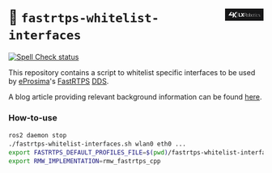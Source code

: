 <a href="https://lxrobotics.com/"><img align="right" src="https://raw.githubusercontent.com/lxrobotics/.github/main/logo/lxrobotics.png" width="15%"></a>
:floppy_disk: `fastrtps-whitelist-interfaces`
=============================================
[![Spell Check status](https://github.com/lxrobotics/fastrtps-whitelist-interfaces/actions/workflows/spell-check.yml/badge.svg)](https://github.com/lxrobotics/fastrtps-whitelist-interfacesactions/workflows/spell-check.yml)

This repository contains a script to whitelist specific interfaces to be used by [eProsima](https://www.eprosima.com/)'s [FastRTPS](https://fast-dds.docs.eprosima.com/en/v1.7.0/) [DDS](https://en.wikipedia.org/wiki/Data_Distribution_Service).

A blog article providing relevant background information can be found [here](https://www.lxrobotics.com/restrict-ros2-dds-communication-to-specific-interfaces/).

### How-to-use
```bash
ros2 daemon stop
./fastrtps-whitelist-interfaces.sh wlan0 eth0 ...
export FASTRTPS_DEFAULT_PROFILES_FILE=$(pwd)/fastrtps-whitelist-interfaces.xml
export RMW_IMPLEMENTATION=rmw_fastrtps_cpp
```
